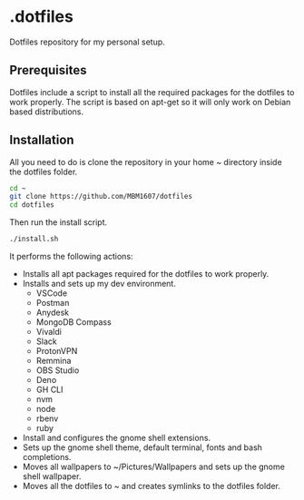 # .dotfiles

Dotfiles repository for my personal setup.

## Prerequisites

Dotfiles include a script to install all the required packages for the dotfiles to work properly.
The script is based on apt-get so it will only work on Debian based distributions.

## Installation

All you need to do is clone the repository in your home ~ directory inside the dotfiles folder.

```bash
cd ~
git clone https://github.com/MBM1607/dotfiles
cd dotfiles
```

Then run the install script.

```bash
./install.sh
```

It performs the following actions:

- Installs all apt packages required for the dotfiles to work properly.
- Installs and sets up my dev environment.
  - VSCode
  - Postman
  - Anydesk
  - MongoDB Compass
  - Vivaldi
  - Slack
  - ProtonVPN
  - Remmina
  - OBS Studio
  - Deno
  - GH CLI
  - nvm
  - node
  - rbenv
  - ruby
- Install and configures the gnome shell extensions.
- Sets up the gnome shell theme, default terminal, fonts and bash completions.
- Moves all wallpapers to ~/Pictures/Wallpapers and sets up the gnome shell wallpaper.
- Moves all the dotfiles to ~ and creates symlinks to the dotfiles folder.
